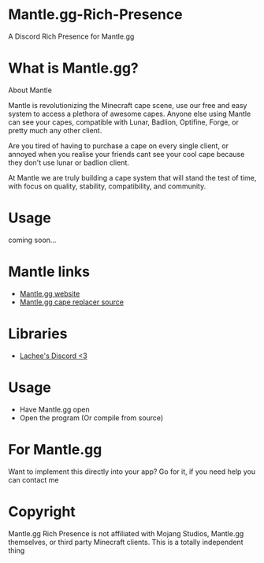 # Mantle.gg-Rich-Presence
A Discord Rich Presence for Mantle.gg

# What is Mantle.gg?
About Mantle

Mantle is revolutionizing the Minecraft cape scene, use our free and easy system to access a plethora of awesome capes. Anyone else using Mantle can see your capes, compatible with Lunar, Badlion, Optifine, Forge, or pretty much any other client.

Are you tired of having to purchase a cape on every single client, or annoyed when you realise your friends cant see your cool cape because they don't use lunar or badlion client.

At Mantle we are truly building a cape system that will stand the test of time, with focus on quality, stability, compatibility, and community.

# Usage
coming soon...

# Mantle links
* [Mantle.gg website](https://mantle.gg)
* [Mantle.gg cape replacer source](https://github.com/sadcenter/mantle)

# Libraries 
* [Lachee's Discord <3](https://github.com/Lachee/discord-rpc-csharp)

# Usage
* Have Mantle.gg open
* Open the program (Or compile from source)

# For Mantle.gg
Want to implement this directly into your app? Go for it, if you need help you can contact me 

# Copyright
Mantle.gg Rich Presence is not affiliated with Mojang Studios, Mantle.gg themselves, or third party Minecraft clients. This is a totally independent thing

